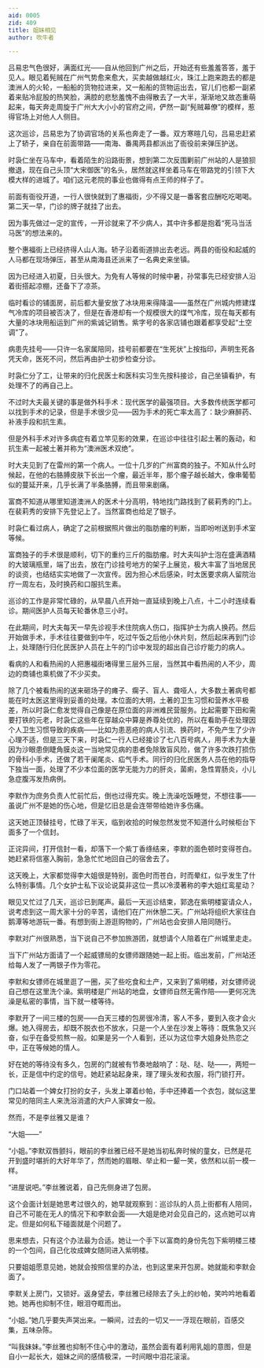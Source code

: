 ```yaml
---
aid: 0005
zid: 409
title: 姐妹相见
author: 吹牛者

---
```




  吕易忠气色很好，满面红光——自从他回到广州之后，开始还有些羞羞答答，羞于见人。眼见着髡贼在广州气势愈来愈大，买卖越做越红火，珠江上跑来跑去的都是澳洲人的火轮，一船船的货物拉进来，又一船船的货物运出去，官儿们也都一副紧着来贴冷屁股的热笑脸，满腔的悲愁羞愧不由得散去了一大半，渐渐地又故态重萌起来，每天奔走周旋于广州大大小小的官府之间，俨然一副“髡贼幕僚”的模样，惹得官场上对他人人侧目。

  这次巡诊，吕易忠为了协调官场的关系也奔走了一番。双方寒暄几句，吕易忠赶紧上了轿子，亲自在前面带路——南海、番禺两县都派出了衙役前来弹压护送。

  时袅仁坐在马车中，看着陌生的沿路街景，想到第二次反围剿前广州站的人是狼狈撤退，现在自己头顶“大宋御医”的名头，居然就这样坐着马车在带路党的引领下大模大样的进城了。咱们这元老院的事业也做得有点王师的样子了。

  前面有衙役开道，一行人很快就到了惠福街，少不得又是一番客套应酬吃吃喝喝。第二天一早，门诊的牌子就挂了出去。

  因为事先做过一定的宣传，一开诊就来了不少病人，其中许多都是抱着“死马当活马医”的想法来的。

  整个惠福街上已经挤得人山人海。轿子沿着街道排出去老远。两县的衙役和起威的人马都在现场弹压，甚至从南海县还派来了一名典史来坐镇。

  因为已经进入初夏，日头很大。为免有人等候的时候中暑，孙常事先已经安排人沿着街搭起凉棚，还备下了凉茶。

  临时看诊的铺面房，前后都大量安放了冰块用来得降温——虽然在广州城内修建煤气冷库的项目被否决了，但是在香港却有一个规模很大的煤气冷库，现在每天都有大量的冰块用船运到广州的紫诚记销售。紫字号的各家店铺也跟着都享受起“土空调”了。

  病患先挂号——只许一名家属陪同，挂号前都要在“生死状”上按指印，声明生死各凭天命，医死不问，然后再由护士初步检查分诊。

  时袅仁分了工，让带来的归化民医士和医科实习生先按科接诊，自己坐镇看护，有处理不了的再自己上。

  不过时大夫最关键的事是做外科手术：现代医学的最强项目。大多数传统医学都可以找到手术的记录，但是手术很少见——因为手术的死亡率太高了：缺少麻醉药、补液手段和抗生素。

  但是外科手术对许多病症有着立竿见影的效果，在巡诊中往往引起土著的轰动，和抗生素一起被土著并称为“澳洲医术双绝”。

  时大夫见到了在雷州的第一个病人。一位十几岁的广州富商的独子。不知从什么时候起，在他的右胳膊皮肤下长出一个瘤，最近半年，那个瘤子越长越大，像串葡萄似的蔓延开来，几乎长满了半条胳膊，而且带来剧痛。

  富商不知道从哪里知道澳洲人的医术十分高明，特地找门路找到了裴莉秀的门上。在裴莉秀的安排下先登记上了。当然富商也给足了银子。

  时袅仁看过病人，确定了之前根据照片做出的脂肪瘤的判断，当即吩咐送到手术室等候。

  富商独子的手术很是顺利，切下的重约三斤的脂肪瘤。时大夫叫护士泡在盛满酒精的大玻璃瓶里，端了出去，放在门诊挂号地方的架子上展览，极大丰富了当地居民的谈资，也结结实实地做了一次宣传。因为担心术后感染，时太医要求病人留院治疗一周左右，及时换药和口服抗生素。

  巡诊的工作是非常忙碌的，从早晨八点开始一直延续到晚上八点，十二小时连续看诊。期间医护人员每天轮番休息三小时。

  在此期间，时大夫每天一早先诊视手术住院病人伤口，指挥护士为病人换药。然后开始做手术，手术往往要做到中午，吃过午饭之后他小休片刻，然后起床再到门诊上，处理随行归化民医护人员在上午的门诊中发现的超出自己诊疗能力的病人。

  看病的人和看热闹的人把惠福街堵得里三层外三层，当然其中看热闹的人不少，周边的商铺也乘机做了不少买卖。

  除了几个被看热闹的送来砸场子的瘫子、瘸子、盲人、聋哑人，大多数土著病号都能在时太医这里得到妥善的处理。本位面的大明，土著的卫生习惯和营养水平极差，所以时袅仁愈发觉得自己像是在原位面的非洲难民营服务。比起需要下田和需要打铁的元老，时袅仁这些年在穿越众中算是养尊处优的，所以在看助手在处理因个人卫生习惯导致的疾病——比如为患恶疮的病人引流、换药时，不免产生了少许心理不适，但是三天下来，时袅仁一行人已经接诊了七八百号病人，用手术为大量因为沙眼患倒睫角膜炎这一当地常见病的患者免除致盲风险，做了许多次跌打损伤的骨科小手术，还做了若干阑尾炎、疝气手术。同行的归化民医务人员在他的指导下独当一面，处理了不少本位面的医学无能为力的肝炎，菌痢，急性胃肠炎，小儿急症腹泻发热病例。

  李默作为庶务负责人忙前忙后，倒也过得充实。晚上洗澡吃饭睡觉，不想往事——虽说广州不是她的伤心地，但是忆旧总是会连带带给她许多伤痛。

  这天她正顶替挂号，忙碌了半天，临到收拾的时候忽然发觉不知道什么时候柜台下面多了一个信封。

  正诧异间，打开信封一看，却落下一个紫丁香绦结来，李默的面色顿时变得苍白。她赶紧将信塞入胸前，急急忙忙地回自己的宿舍去了。

  这天晚上，大家都觉得李大姐很是特别，面色时而苍白，时而晕红，似乎发生了什么特别事情。几个女护士私下议论说莫非这位一贯以冷漠著称的李大姐红鸾星动？

  眼见又忙过了几天，巡诊已到尾声。最后一天巡诊结束，郭逸在紫明楼宴请众人，说考虑到这一周大家十分的辛苦，请他们在广州休憩二天。广州站将组织大家往白鹅潭等地游玩一番。有想到街上游逛购物的，广州站也会安排人陪同随行。

  李默对广州很熟悉，当下说自己不参加旅游团，就想请个人陪着在广州城里走走。

  当下广州站方面请了一个起威镖局的女镖师跟随她一起上街。临出发前，广州站还给每人发了一两银子作为零花。

  李默和女镖师在城里逛了一圈，买了些吃食和土产，又来到了紫明楼，对女镖师说自己想在这里洗个澡。紫明楼是广州站的地盘，女镖师自然无需作陪——更何况洗澡是私密的事情，当下就一楼等待。

  李默开了一间三楼的包房——白天三楼的包房很冷清，客人不多，要到入夜才会火爆。她入得房去，却既不脱衣也不放水，只是一个人坐在沙发上等待：既焦急又兴奋，似乎在备受煎熬一般。如果是另一个人看到，还以为这位李大姐身处热恋之中，正在等候她的情人。

  好在她的等待没有多久，包房的门就被有节奏地敲响了：哒、哒、哒——，两短一长，正是信中约定的信号。她赶紧站起身来，理了理头发和衣服，将门锁打开。

  门口站着一个婢女打扮的女子，头发上罩着纱帕，手中还捧着一个衣包，就似这里常见的陪同主人来洗浴消遣的大户人家婢女一般。

  然而，不是李丝雅又是谁？

  “大姐——”

  “小姐。”李默双唇颤抖，眼前的李丝雅已经不是她当初私奔时候的童女，已然是花开到盛时堪折的大好年华了，然而她的眉眼、举止和一颦一笑，依然和以前一模一样。

  “进屋说吧。”李丝雅说着，自己先侧身进了包房。

  这个会面计划是她思考过很久的，她早就观察到：巡诊队的人员上街都有人陪同，自己不可能在无人的情况下和李默会面——大姐是绝对会见自己的，这点她可以肯定。但是如何私下碰面就是个问题了。

  思来想去，只有这个办法最为合适。她让一个手下以富商的身份先包下紫明楼三楼的一个包间，自己化妆成婢女随同进入紫明楼。

  只要姐姐愿意见她，她就会按照信里的办法，也到这里来开包房。她就能和李默会面了。

  李默关上房门，又锁好。返身望去，李丝雅已经除去了头上的纱帕，笑吟吟地看着她。她再也抑制不住，眼泪夺眶而出。

  “小姐。”她几乎要失声哭出来。一瞬间，过去的一切又一一浮现在眼前，百感交集，五味杂陈。

  “叫我妹妹。”李丝雅也抑制不住心中的激动，虽然会面有着利用乳姐的意图，但是自小一起长大，姐妹之间的感情极深，一时间眼中泪花滚滚。



